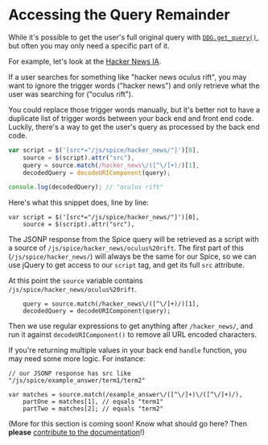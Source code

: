 # Accessing the Query Remainder

While it's possible to get the user's full original query with [`DDG.get_query()`](http://docs.duckduckhack.com/frontend-reference/js-api-reference.html#getquery), but often you may only need a specific part of it.

For example, let's look at the [Hacker News IA](https://github.com/duckduckgo/zeroclickinfo-spice/blob/master/lib/DDG/Spice/HackerNews.pm).

If a user searches for something like "hacker news oculus rift", you may want to ignore the trigger words ("hacker news") and only retrieve what the user was searching for ("oculus rift").

You could replace those trigger words manually, but it's better not to have a duplicate list of trigger words between your back end and front end code. Luckily, there's a way to get the user's query as processed by the back end code.

```javascript
var script = $('[src*="/js/spice/hacker_news/"]')[0],
    source = $(script).attr("src"),
    query = source.match(/hacker_news\/([^\/]+)/)[1],
    decodedQuery = decodeURIComponent(query);

console.log(decodedQuery); // "oculus rift"
```

Here's what this snippet does, line by line:

```
var script = $('[src*="/js/spice/hacker_news/"]')[0],
    source = $(script).attr("src"),
```

The JSONP response from the Spice query will be retrieved as a script with a source of `/js/spice/hacker_news/oculus%20rift`. The first part of this (`/js/spice/hacker_news/`) will always be the same for our Spice, so we can use jQuery to get access to our `script` tag, and get its full `src` attribute.

At this point the `source` variable contains `/js/spice/hacker_news/oculus%20rift`.

```
    query = source.match(/hacker_news\/([^\/]+)/)[1],
    decodedQuery = decodeURIComponent(query);
```

Then we use regular expressions to get anything after `/hacker_news/`, and run it against `decodeURIComponent()` to remove all URL encoded characters.

If you're returning multiple values in your back end `handle` function, you may need some more logic. For instance:

```
// our JSONP response has src like "/js/spice/example_answer/term1/term2"

var matches = source.match(/example_answer\/([^\/]+)\/([^\/]+)/),
    partOne = matches[1], // equals "term1"
    partTwo = matches[2]; // equals "term2"
```

(More for this section is coming soon! Know what should go here? Then **please** [contribute to the documentation]( https://github.com/duckduckgo/duckduckhack-docs/)!)
